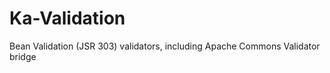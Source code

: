 Ka-Validation
=============

Bean Validation (JSR 303) validators, including Apache Commons Validator bridge
